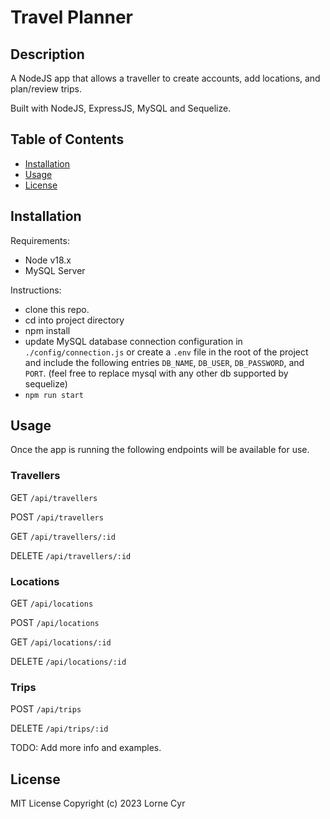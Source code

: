 # Travel Planner

## Description

A NodeJS app that allows a traveller to create accounts, add locations, and plan/review trips.

Built with NodeJS, ExpressJS, MySQL and Sequelize.

## Table of Contents

- [Installation](#installation)
- [Usage](#usage)
- [License](#license)

## Installation

Requirements:

- Node v18.x
- MySQL Server

Instructions:

- clone this repo.
- cd into project directory
- npm install
- update MySQL database connection configuration in `./config/connection.js` or create a `.env` file in the root of the project and include the following entries `DB_NAME`, `DB_USER`, `DB_PASSWORD`, and `PORT`. (feel free to replace mysql with any other db supported by sequelize)
- `npm run start`

## Usage

Once the app is running the following endpoints will be available for use.

### Travellers

GET `/api/travellers`

POST `/api/travellers`

GET `/api/travellers/:id`

DELETE `/api/travellers/:id`

### Locations

GET `/api/locations`

POST `/api/locations`

GET `/api/locations/:id`

DELETE `/api/locations/:id`

### Trips

POST `/api/trips`

DELETE `/api/trips/:id`

TODO: Add more info and examples.

## License

MIT License Copyright (c) 2023 Lorne Cyr
